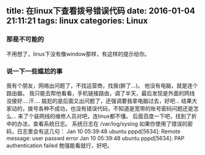 title: 在linux下查看拨号错误代码
date: 2016-01-04 21:11:21
tags: linux
categories: Linux
---
### 那是不可能的 ###
不用想了，linux下没有像window那样，有这样的提示给你。
<!--more-->
### 说一下一些尴尬的事 ###
我有个朋友，网络出问题了，不找运营商，找我(醉了...)。
他没有电脑，就是连个路由器。
我只能去帮他看看，手机链接路由，调了半天，最后发现是外面的网线没接好....汗....
尴尬的是后面又出问题了，还强调要我拿电脑过去，好吧...
结果大家动的，拨号各种不成功，也没有错误代码，不知道是宽带的账号密码问题还是怎么...
来了个装网线的维修人员对吧，连linux都不懂。
后面百度一下吧，找到了折中的办法，查看系统日志。
系统日志在
/var/log/syslog
如果你使用了错误的密码，日志里会有这几句： 
Jan 10 05:39:48 ubuntu pppd[5634]: Remote message: user passwd error 
Jan 10 05:39:48 ubuntu pppd[5634]: PAP authentication failed
勉强能看就行，好吧。
